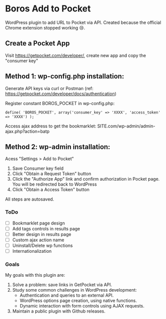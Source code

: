 # Boros Add to Pocket

WordPress plugin to add URL to Pocket via API. Created because the official Chrome extension stopped working 😢.

## Create a Pocket App
Visit https://getpocket.com/developer/, create new app and copy the "consumer key" 

## Method 1: wp-config.php installation:
Generate API keys via curl or Postman (ref: https://getpocket.com/developer/docs/authentication)

Register constant BOROS_POCKET in wp-config.php:

`define( 'BOROS_POCKET', array('consumer_key' => 'XXXX', 'access_token' => 'XXXX') );`

Access ajax address to get the bookmarklet: 
SITE.com/wp-admin/admin-ajax.php?action=batp

## Method 2: wp-admin installation:
Acess "Settings > Add to Pocket"

1) Save Consumer key field
2) Click "Obtain a Request Token" button
3) Click the "Authorize App" link and confirm authorization in Pocket page. You will be redirected back to WordPress
4) Click "Obtain a Access Token" button

All steps are autosaved.

### ToDo

- [ ] Bookmarklet page design
- [ ] Add tags controls in results page
- [ ] Better design in results page
- [ ] Custom ajax action name
- [ ] Uninstall/Delete wp functions
- [ ] Internationalization

### Goals
My goals with this plugin are:
1. Solve a problem: save links in GetPocket via API.
2. Study some common challenges in WordPress development:
    - Authentication and queries to an external API.
    - WordPress options page creation, using native functions.
    - Dynamic interaction with form controls using AJAX requests.
3. Maintain a public plugin with Github releases.
